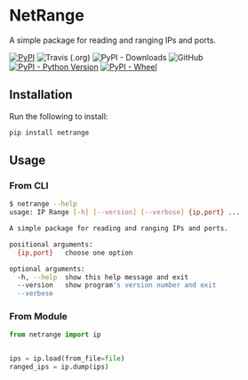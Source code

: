 # NetRange

A simple package for reading and ranging IPs and ports.

[![PyPI](https://img.shields.io/pypi/v/netrange)](https://pypi.org/project/netrange/)
![Travis (.org)](https://img.shields.io/travis/muhannadalghamdi/netrange)
![PyPI - Downloads](https://img.shields.io/pypi/dd/netrange)
![GitHub](https://img.shields.io/github/license/muhannadalghamdi/netrange)
[![PyPI - Python Version](https://img.shields.io/pypi/pyversions/netrange)](https://pypi.org/project/netrange/)
[![PyPI - Wheel](https://img.shields.io/pypi/wheel/netrange)](https://pypi.org/project/netrange/#files)

## Installation

Run the following to install:

```bash
pip install netrange
```

## Usage

### From CLI

```bash
$ netrange --help
usage: IP Range [-h] [--version] [--verbose] {ip,port} ...

A simple package for reading and ranging IPs and ports.

positional arguments:
  {ip,port}   choose one option

optional arguments:
  -h, --help  show this help message and exit
  --version   show program's version number and exit
  --verbose
```

### From Module

```python
from netrange import ip


ips = ip.load(from_file=file)
ranged_ips = ip.dump(ips)
```
